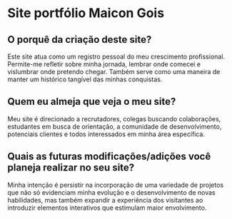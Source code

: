 # Site portfólio Maicon Gois

## O porquê da criação deste site?

Este site atua como um registro pessoal do meu crescimento profissional. Permite-me refletir sobre minha jornada, lembrar onde comecei e vislumbrar onde pretendo chegar. Também serve como uma maneira de manter um histórico tangível das minhas conquistas.

## Quem eu almeja que veja o meu site?

Meu site é direcionado a recrutadores, colegas buscando colaborações, estudantes em busca de orientação, a comunidade de desenvolvimento, potenciais clientes e todos interessados em minha área específica.

## Quais as futuras modificações/adições você planeja realizar no seu site?

Minha intenção é persistir na incorporação de uma variedade de projetos que não só evidenciam minha evolução e o desenvolvimento de novas habilidades, mas também expandir a experiência dos visitantes ao introduzir elementos interativos que estimulam maior envolvimento.

